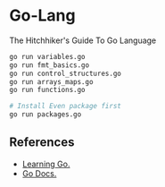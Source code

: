 Go-Lang
=======

The Hitchhiker's Guide To Go Language

```bash
go run variables.go
go run fmt_basics.go
go run control_structures.go
go run arrays_maps.go
go run functions.go

# Install Even package first
go run packages.go
```

References
----------
- [Learning Go.](https://www.miek.nl/go)
- [Go Docs.](https://golang.org/doc/)